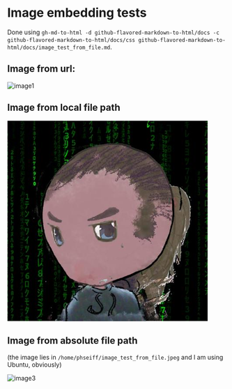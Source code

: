 # Image embedding tests

Done using
`gh-md-to-html -d github-flavored-markdown-to-html/docs -c github-flavored-markdown-to-html/docs/css github-flavored-markdown-to-html/docs/image_test_from_file.md`.

## Image from url:

![image1](https://avatars2.githubusercontent.com/u/31518703?s=460&u=b4331e6be145f39b7e48dc39e9b16d7e581e98b3&v=4)

## Image from local file path

![image2](image_test_from_file.jpeg)

## Image from absolute file path

(the image lies in `/home/phseiff/image_test_from_file.jpeg` and I am using
Ubuntu, obviously)

![image3](/home/philipp/image_test_from_file.jpeg)
